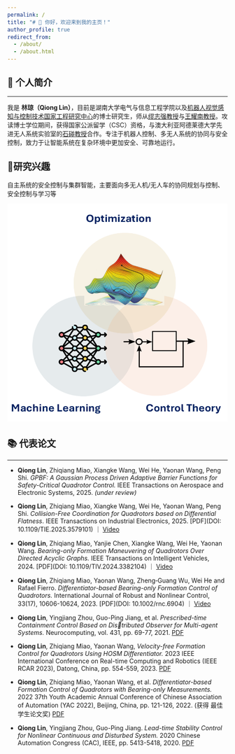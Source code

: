 ```yaml
---
permalink: /
title: "# 👋 你好，欢迎来到我的主页！"
author_profile: true
redirect_from: 
  - /about/
  - /about.html
---
```



## 📌 个人简介
------
我是 **林琼（Qiong Lin）**，目前是湖南大学电气与信息工程学院以及[机器人视觉感知与控制技术国家工程研究中心](http://robot.hnu.edu.cn/index.htm)的博士研究生，师从[缪志强教授](https://eeit.hnu.edu.cn/info/1544/5187.htm)与[王耀南教授](https://eeit.hnu.edu.cn/info/1277/4490.htm)。攻读博士学位期间，获得国家公派留学（CSC）资格，与澳大利亚阿德莱德大学先进无人系统实验室的[石碰教授](https://www.adelaide.edu.au/directory/peng.shi)合作。专注于机器人控制、多无人系统的协同与安全控制，致力于让智能系统在复杂环境中更加安全、可靠地运行。


## 🤖研究兴趣
自主系统的安全控制与集群智能，主要面向多无人机/无人车的协同规划与控制、安全控制与学习等

![Overview](/images/Overview.png)


## 📚 代表论文
------

- **Qiong Lin**, Zhiqiang Miao, Xiangke Wang, Wei He, Yaonan Wang, Peng Shi. *GPBF: A Gaussian Process Driven Adaptive Barrier Functions for Safety-Critical Quadrotor Control.* IEEE Transactions on Aerospace and Electronic Systems, 2025. *(under review)*  

- **Qiong Lin**,  Zhiqiang Miao, Xiangke Wang, Wei He, Yaonan Wang, Peng Shi. *Collision-Free Coordination for Quadrotors based on Differential Flatness*. IEEE Transactions on Industrial Electronics, 2025. [PDF](DOI: 10.1109/TIE.2025.3579101) ｜ [Video](https://youtu.be/2sLnGQMI2SI)
  
- **Qiong Lin**, Zhiqiang Miao, Yanjie Chen, Xiangke Wang, Wei He, Yaonan Wang. *Bearing-only Formation Maneuvering of Quadrotors Over Directed Acyclic Graphs.* IEEE Transactions on Intelligent Vehicles, 2024. [PDF](DOI: 10.1109/TIV.2024.3382104) ｜ [Video](https://www.youtube.com/watch?v=945ERhzP2Ow)
  
- **Qiong Lin**, Zhiqiang Miao, Yaonan Wang, Zheng‐Guang Wu, Wei He and Rafael Fierro. *Differentiator-based Bearing-only Formation Control of Quadrotors.* International Journal of Robust and Nonlinear Control, 33(17), 10606-10624, 2023. [PDF](DOI: 10.1002/rnc.6904) ｜ [Video](https://www.youtube.com/watch?v=XdjRzKqZUwg)

- **Qiong Lin**, Yingjiang Zhou, Guo-Ping Jiang, et al. *Prescribed-time Containment Control Based on Distributed Observer for Multi-agent Systems.* Neurocomputing, vol. 431, pp. 69-77, 2021. [PDF](DOI:10.1016/j.neucom.2020.12.030)

- **Qiong Lin**, Zhiqiang Miao, Yaonan Wang, *Velocity-free Formation Control for Quadrotors Using HOSM Differentiator.* 2023 IEEE International Conference on Real-time Computing and Robotics (IEEE RCAR 2023), Datong, China, pp. 554-559, 2023. [PDF](DOI:10.1109/RCAR58764.2023.10249984)

- **Qiong Lin**, Zhiqiang Miao, Yaonan Wang, et al. *Differentiator-based Formation Control of Quadrotors with Bearing-only Measurements.* 2022 37th Youth Academic Annual Conference of Chinese Association of Automation (YAC 2022), Beijing, China, pp. 121-126, 2022.  (获得
最佳学生论文奖) [PDF](DOI:10.1109/YAC57282.2022.10023884)

- **Qiong Lin**, Yingjiang Zhou, Guo-Ping Jiang. *Lead-time Stability Control for Nonlinear Continuous and Disturbed System.* 2020 Chinese Automation Congress (CAC), IEEE, pp. 5413-5418, 2020. [PDF](DOI:10.1109/CAC51589.2020.9326503)



